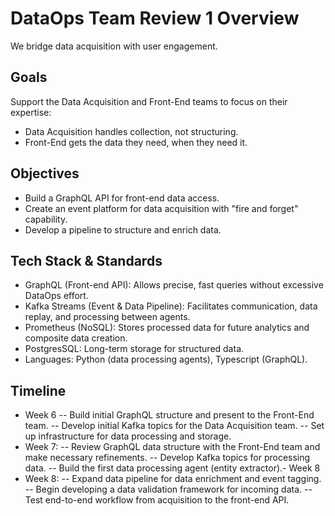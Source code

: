 # DataOps Team Review 1 Overview

We bridge data acquisition with user engagement.

## Goals

Support the Data Acquisition and Front-End teams to focus on their expertise:

- Data Acquisition handles collection, not structuring.
- Front-End gets the data they need, when they need it.

## Objectives

- Build a GraphQL API for front-end data access.
- Create an event platform for data acquisition with "fire and forget" capability.
- Develop a pipeline to structure and enrich data.

## Tech Stack & Standards

- GraphQL (Front-end API): Allows precise, fast queries without excessive DataOps effort.
- Kafka Streams (Event & Data Pipeline): Facilitates communication, data replay, and processing between agents.
- Prometheus (NoSQL): Stores processed data for future analytics and composite data creation.
- PostgresSQL: Long-term storage for structured data.
- Languages: Python (data processing agents), Typescript (GraphQL).

## Timeline

- Week 6
    -- Build initial GraphQL structure and present to the Front-End team.
    -- Develop initial Kafka topics for the Data Acquisition team.
    -- Set up infrastructure for data processing and storage.
- Week 7: 
    -- Review GraphQL data structure with the Front-End team and make necessary refinements.
    -- Develop Kafka topics for processing data.
    -- Build the first data processing agent (entity extractor).- Week 8
- Week 8:
    -- Expand data pipeline for data enrichment and event tagging.
    -- Begin developing a data validation framework for incoming data.
    -- Test end-to-end workflow from acquisition to the front-end API.
